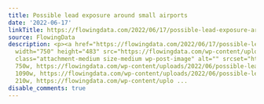 ```yaml
---
title: Possible lead exposure around small airports
date: '2022-06-17'
linkTitle: https://flowingdata.com/2022/06/17/possible-lead-exposure-around-small-airports/
source: FlowingData
description: <p><a href="https://flowingdata.com/2022/06/17/possible-lead-exposure-around-small-airports/"><img
  width="750" height="483" src="https://flowingdata.com/wp-content/uploads/2022/06/possible-lead-exposure-750x483.png"
  class="attachment-medium size-medium wp-post-image" alt="" srcset="https://flowingdata.com/wp-content/uploads/2022/06/possible-lead-exposure-750x483.png
  750w, https://flowingdata.com/wp-content/uploads/2022/06/possible-lead-exposure-1090x702.png
  1090w, https://flowingdata.com/wp-content/uploads/2022/06/possible-lead-exposure-210x135.png
  210w, https://flowingdata.com/wp-content/uplo ...
disable_comments: true
---
```

<p><a href="https://flowingdata.com/2022/06/17/possible-lead-exposure-around-small-airports/"><img width="750" height="483" src="https://flowingdata.com/wp-content/uploads/2022/06/possible-lead-exposure-750x483.png" class="attachment-medium size-medium wp-post-image" alt="" srcset="https://flowingdata.com/wp-content/uploads/2022/06/possible-lead-exposure-750x483.png 750w, https://flowingdata.com/wp-content/uploads/2022/06/possible-lead-exposure-1090x702.png 1090w, https://flowingdata.com/wp-content/uploads/2022/06/possible-lead-exposure-210x135.png 210w, https://flowingdata.com/wp-content/uplo ...